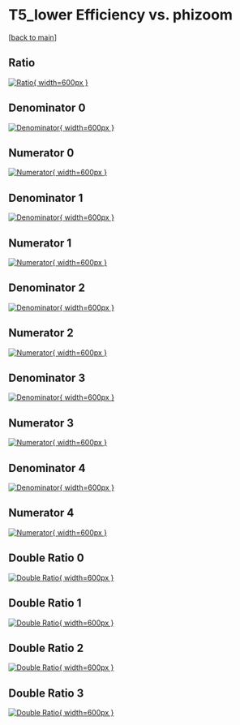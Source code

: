 # T5_lower Efficiency vs. phizoom

[[back to main](./)]



## Ratio

[![Ratio](../mtv/var/T5_lower_vtr_0_-1_eff_phizoom.png){ width=600px }](../mtv/var/T5_lower_vtr_0_-1_eff_phizoom.pdf)

## Denominator 0

[![Denominator](../mtv/den/T5_lower_vtr_0_-1_eff_phizoom_den0.png){ width=600px }](../mtv/den/T5_lower_vtr_0_-1_eff_phizoom_den0.pdf)

## Numerator 0

[![Numerator](../mtv/num/T5_lower_vtr_0_-1_eff_phizoom_num0.png){ width=600px }](../mtv/num/T5_lower_vtr_0_-1_eff_phizoom_num0.pdf)

## Denominator 1

[![Denominator](../mtv/den/T5_lower_vtr_0_-1_eff_phizoom_den1.png){ width=600px }](../mtv/den/T5_lower_vtr_0_-1_eff_phizoom_den1.pdf)

## Numerator 1

[![Numerator](../mtv/num/T5_lower_vtr_0_-1_eff_phizoom_num1.png){ width=600px }](../mtv/num/T5_lower_vtr_0_-1_eff_phizoom_num1.pdf)

## Denominator 2

[![Denominator](../mtv/den/T5_lower_vtr_0_-1_eff_phizoom_den2.png){ width=600px }](../mtv/den/T5_lower_vtr_0_-1_eff_phizoom_den2.pdf)

## Numerator 2

[![Numerator](../mtv/num/T5_lower_vtr_0_-1_eff_phizoom_num2.png){ width=600px }](../mtv/num/T5_lower_vtr_0_-1_eff_phizoom_num2.pdf)

## Denominator 3

[![Denominator](../mtv/den/T5_lower_vtr_0_-1_eff_phizoom_den3.png){ width=600px }](../mtv/den/T5_lower_vtr_0_-1_eff_phizoom_den3.pdf)

## Numerator 3

[![Numerator](../mtv/num/T5_lower_vtr_0_-1_eff_phizoom_num3.png){ width=600px }](../mtv/num/T5_lower_vtr_0_-1_eff_phizoom_num3.pdf)

## Denominator 4

[![Denominator](../mtv/den/T5_lower_vtr_0_-1_eff_phizoom_den4.png){ width=600px }](../mtv/den/T5_lower_vtr_0_-1_eff_phizoom_den4.pdf)

## Numerator 4

[![Numerator](../mtv/num/T5_lower_vtr_0_-1_eff_phizoom_num4.png){ width=600px }](../mtv/num/T5_lower_vtr_0_-1_eff_phizoom_num4.pdf)

## Double Ratio 0

[![Double Ratio](../mtv/ratio/T5_lower_vtr_0_-1_eff_phizoom_ratio0.png){ width=600px }](../mtv/ratio/T5_lower_vtr_0_-1_eff_phizoom_ratio0.pdf)

## Double Ratio 1

[![Double Ratio](../mtv/ratio/T5_lower_vtr_0_-1_eff_phizoom_ratio1.png){ width=600px }](../mtv/ratio/T5_lower_vtr_0_-1_eff_phizoom_ratio1.pdf)

## Double Ratio 2

[![Double Ratio](../mtv/ratio/T5_lower_vtr_0_-1_eff_phizoom_ratio2.png){ width=600px }](../mtv/ratio/T5_lower_vtr_0_-1_eff_phizoom_ratio2.pdf)

## Double Ratio 3

[![Double Ratio](../mtv/ratio/T5_lower_vtr_0_-1_eff_phizoom_ratio3.png){ width=600px }](../mtv/ratio/T5_lower_vtr_0_-1_eff_phizoom_ratio3.pdf)

